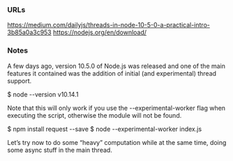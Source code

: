 ### URLs
https://medium.com/dailyjs/threads-in-node-10-5-0-a-practical-intro-3b85a0a3c953
https://nodejs.org/en/download/

### Notes
A few days ago, version 10.5.0 of Node.js was released and one of the 
main features it contained was the addition of initial 
(and experimental) thread support.

$ node --version
v10.14.1

Note that this will only work if you use the --experimental-worker 
flag when executing the script, otherwise the module will not be found.

$ npm install request --save
$ node --experimental-worker index.js

Let’s try now to do some “heavy” computation while at the same time, doing some async stuff in the main thread.

